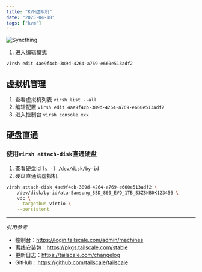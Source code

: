 ```yaml
---
title: "KVM虚拟机"
date: "2025-04-18"
tags: ["kvm"]
---
```


![Syncthing](/images/syncthing.svg)

1. 进入编辑模式

```bash
virsh edit 4ae9f4cb-389d-4264-a769-e660e513adf2
```


## 虚拟机管理
1. 查看虚拟机列表
`virsh list --all`
2. 编辑配置
`virsh edit 4ae9f4cb-389d-4264-a769-e660e513adf2`
3. 进入控制台
`virsh console xxx`

## 硬盘直通

### 使用`virsh attach-disk`直通硬盘
1. 查看硬盘id
`ls -l /dev/disk/by-id`
2. 硬盘直通给虚拟机
```bash
virsh attach-disk 4ae9f4cb-389d-4264-a769-e660e513adf2 \
    /dev/disk/by-id/ata-Samsung_SSD_860_EVO_1TB_S3Z8NB0K123456 \
    vdc \
    --targetbus virtio \
    --persistent
```

-----------------------------------------------------------------------

*引用参考* 
- 控制台：<https://login.tailscale.com/admin/machines>
- 离线安装包：<https://pkgs.tailscale.com/stable>
- 更新日志：<https://tailscale.com/changelog>
- GitHub：<https://github.com/tailscale/tailscale>